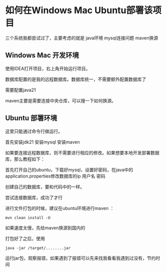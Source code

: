 # 如何在Windows Mac Ubuntu部署该项目
三个系统我都尝试过了，主要考虑的就是 java环境 mysql连接问题 maven换源

## Windows Mac 开发环境 
使用IDEA打开项目，右上角开始运行项目。

数据库配置的是我的远程数据库。数据库统一，不需要额外配置数据库了

需要配置java21

maven主要是需要连接中央仓库，可以搜一下如何换源。

## Ubuntu 部署环境
这里只能通过命令行做运行。

首先安装jdk21 安装mysql 安装maven

如果要连接远程数据库，则不需要进行相应的修改。如果想要本地开发部署数据库，那么教程如下：

首先打开自己的ubuntu，下载好mysql，设置好密码，在java中的application.properties修改数据库的ip 用户名 密码

创建自己的数据库，要和代码中的一样。

尝试连接数据库，成功了才行

进行文件打包的时候，建议在ubuntu环境进行maven ：
```shell
mvn clean install -U
```
如果速度太慢，先给maven换源到国内的

打包好了之后，使用
```shell
java -jar /target/........jar
```
运行jar包，观察报错，如果遇到了报错可以先来找我看看我遇到过没有，节约时间